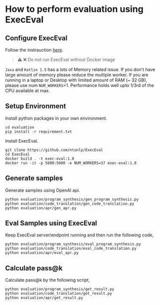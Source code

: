 # How to perform evaluation using ExecEval

## Configure ExecEval

Follow the instrauction [here](https://github.com/ntunlp/execeval).

> :warning: ❌ Do not run ExecEval without Docker image

`Java` and `Kotlin 1.5` has a lots of Memory related issue. If you don't have large amount of memory please reduce the multiple worker. If you are running in a laptop or Desktop with limited amount of RAM (~ 32 GB), please use num `NUM_WORKERS`=1. Performance holds well upto 1/3rd of the CPU available at max.

## Setup Environment
Install python packages in your own environment.
```
cd evaluation
pip install -r requirement.txt
```

Install ExecEval.
```
git clone https://github.com/ntunlp/ExecEval
cd ExecEval
docker build . -t exec-eval:1.0
docker run -it -p 5000:5000 -e NUM_WORKERS=37 exec-eval:1.0
```

## Generate samples

Generate samples using OpenAI api.

```
python evaluation/program_synthesis/gen_program_synthesis.py
python evaluation/code_translation/gen_code_translation.py
python evaluation/apr/gen_apr.py
```

## Eval Samples using ExecEval

Keep ExecEval server/endpoint running and then run the following code, 

```
python evaluation/program_synthesis/eval_program_synthesis.py
python evaluation/code_translation/eval_code_translation.py
python evaluation/apr/eval_apr.py
```

## Calculate pass@k

Calculate pass@k by the following script,

```
python evaluation/program_synthesis/get_result.py
python evaluation/code_translation/get_result.py
python evaluation/apr/get_result.py
```